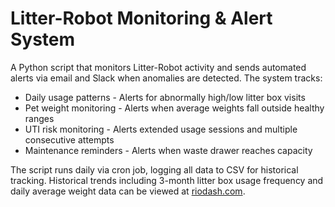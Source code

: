 # Litter-Robot Monitoring & Alert System

A Python script that monitors Litter-Robot activity and sends automated alerts via email and Slack when anomalies are detected. The system tracks:

- Daily usage patterns - Alerts for abnormally high/low litter box visits  
- Pet weight monitoring - Alerts when average weights fall outside healthy ranges  
- UTI risk monitoring - Alerts extended usage sessions and multiple consecutive attempts 
- Maintenance reminders - Alerts when waste drawer reaches capacity  

The script runs daily via cron job, logging all data to CSV for historical tracking. Historical trends including 3-month litter box usage frequency and daily average weight data can be viewed at [riodash.com](https://riodash.com).
